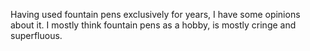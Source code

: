 Having used fountain pens exclusively for years, I have some opinions about it. I mostly think fountain pens as a hobby, is mostly cringe and superfluous.

